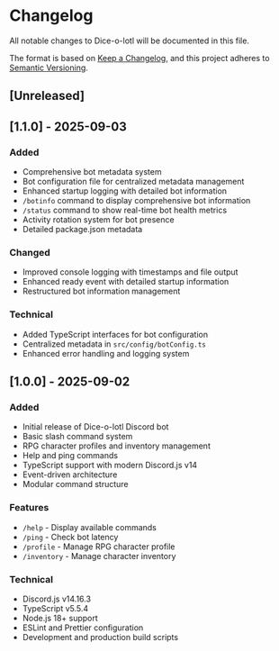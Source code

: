 # Changelog

All notable changes to Dice-o-lotl will be documented in this file.

The format is based on [Keep a Changelog](https://keepachangelog.com/en/1.0.0/),
and this project adheres to [Semantic Versioning](https://semver.org/spec/v2.0.0.html).

## [Unreleased]

## [1.1.0] - 2025-09-03

### Added
- Comprehensive bot metadata system
- Bot configuration file for centralized metadata management
- Enhanced startup logging with detailed bot information
- `/botinfo` command to display comprehensive bot information
- `/status` command to show real-time bot health metrics
- Activity rotation system for bot presence
- Detailed package.json metadata

### Changed
- Improved console logging with timestamps and file output
- Enhanced ready event with detailed startup information
- Restructured bot information management

### Technical
- Added TypeScript interfaces for bot configuration
- Centralized metadata in `src/config/botConfig.ts`
- Enhanced error handling and logging system

## [1.0.0] - 2025-09-02

### Added

- Initial release of Dice-o-lotl Discord bot
- Basic slash command system
- RPG character profiles and inventory management
- Help and ping commands
- TypeScript support with modern Discord.js v14
- Event-driven architecture
- Modular command structure

### Features

- `/help` - Display available commands
- `/ping` - Check bot latency
- `/profile` - Manage RPG character profile
- `/inventory` - Manage character inventory

### Technical

- Discord.js v14.16.3
- TypeScript v5.5.4
- Node.js 18+ support
- ESLint and Prettier configuration
- Development and production build scripts
